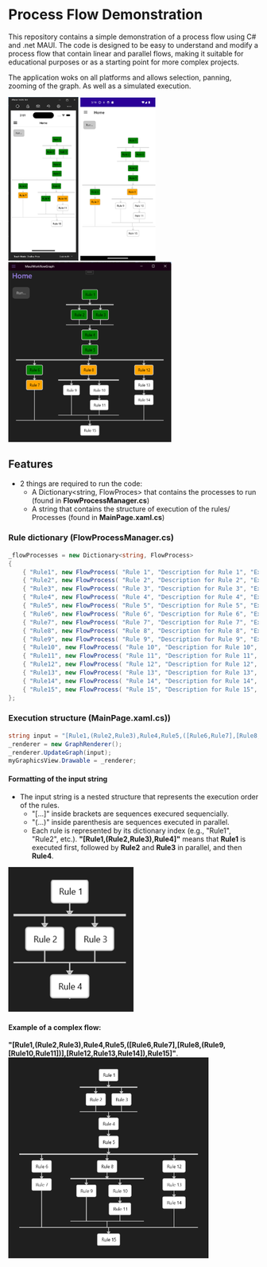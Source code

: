 # Process Flow Demonstration
This repository contains a simple demonstration of a process flow using C# and .net MAUI. The code is designed to be easy to understand and modify a process flow that contain linear and parallel flows, making it suitable for educational purposes or as a starting point for more complex projects.

The application woks on all platforms and allows selection, panning, zooming of the graph.
As well as a simulated execution.

<img src="RunningOnIos.png" alt="Home" width="28%"/> <img src="RunningAndroid.png" alt="Home" width="30%"/> 
<img src="RunningWindows.png" alt="Home" width="65%"/> 


## Features
  - 2 things are required to run the code:
    - A Dictionary<string, FlowProces> that contains the processes to run (found in **FlowProcessManager.cs**)
    - A string that contains the structure of execution of the rules/ Processes (found in **MainPage.xaml.cs**)

### Rule dictionary (FlowProcessManager.cs)
```csharp 
_flowProcesses = new Dictionary<string, FlowProcess>
{
    { "Rule1", new FlowProcess( "Rule 1", "Description for Rule 1", "Expression1", "Result1") },
    { "Rule2", new FlowProcess( "Rule 2", "Description for Rule 2", "Expression2", "Result2") },
    { "Rule3", new FlowProcess( "Rule 3", "Description for Rule 3", "Expression3", "Result3") },
    { "Rule4", new FlowProcess( "Rule 4", "Description for Rule 4", "Expression4", "Result4") },
    { "Rule5", new FlowProcess( "Rule 5", "Description for Rule 5", "Expression5", "Result5") },
    { "Rule6", new FlowProcess( "Rule 6", "Description for Rule 6", "Expression6", "Result6") },
    { "Rule7", new FlowProcess( "Rule 7", "Description for Rule 7", "Expression7", "Result7") },
    { "Rule8", new FlowProcess( "Rule 8", "Description for Rule 8", "Expression8", "Result8") },
    { "Rule9", new FlowProcess( "Rule 9", "Description for Rule 9", "Expression9", "Result9") },
    { "Rule10", new FlowProcess( "Rule 10", "Description for Rule 10", "Expression10", "Result10") },
    { "Rule11", new FlowProcess( "Rule 11", "Description for Rule 11", "Expression11", "Result11") },
    { "Rule12", new FlowProcess( "Rule 12", "Description for Rule 12", "Expression12", "Result12") },
    { "Rule13", new FlowProcess( "Rule 13", "Description for Rule 13", "Expression13", "Result13") },
    { "Rule14", new FlowProcess( "Rule 14", "Description for Rule 14", "Expression14", "Result14") },
    { "Rule15", new FlowProcess( "Rule 15", "Description for Rule 15", "Expression15", "Result15") }
};
```
### Execution structure (MainPage.xaml.cs))
```csharp
string input = "[Rule1,(Rule2,Rule3),Rule4,Rule5,([Rule6,Rule7],[Rule8,(Rule9,[Rule10,Rule11])],[Rule12,Rule13,Rule14]),Rule15]";
_renderer = new GraphRenderer();
_renderer.UpdateGraph(input);
myGraphicsView.Drawable = _renderer;
```
#### Formatting of the input string
- The input string is a nested structure that represents the execution order of the rules.
  - "[...]" inside brackets are sequences execured sequencially. 
  - "(...)" inside parenthesis are sequences executed in parallel.
  - Each rule is represented by its dictionary index (e.g., "Rule1", "Rule2", etc.).
****"[Rule1,(Rule2,Rule3),Rule4]"**** means that **Rule1** is executed first, followed by **Rule2** and **Rule3** in parallel, and then **Rule4**.
<img src="smallstring.png" alt="Home" width="50%"/> 

#### Example of a complex flow:
****"[Rule1,(Rule2,Rule3),Rule4,Rule5,([Rule6,Rule7],[Rule8,(Rule9,[Rule10,Rule11])],[Rule12,Rule13,Rule14]),Rule15]"****.
<img src="longstring.png" alt="Home" width="80%"/> 

